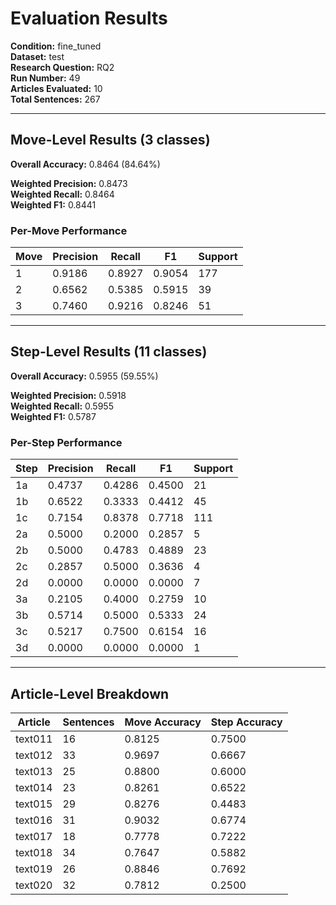 # Evaluation Results

**Condition:** fine_tuned  
**Dataset:** test  
**Research Question:** RQ2  
**Run Number:** 49  
**Articles Evaluated:** 10  
**Total Sentences:** 267  

---

## Move-Level Results (3 classes)

**Overall Accuracy:** 0.8464 (84.64%)  

**Weighted Precision:** 0.8473  
**Weighted Recall:** 0.8464  
**Weighted F1:** 0.8441  

### Per-Move Performance

| Move | Precision | Recall | F1 | Support |
|------|-----------|--------|----|---------|
| 1 | 0.9186 | 0.8927 | 0.9054 | 177 |
| 2 | 0.6562 | 0.5385 | 0.5915 | 39 |
| 3 | 0.7460 | 0.9216 | 0.8246 | 51 |

---

## Step-Level Results (11 classes)

**Overall Accuracy:** 0.5955 (59.55%)  

**Weighted Precision:** 0.5918  
**Weighted Recall:** 0.5955  
**Weighted F1:** 0.5787  

### Per-Step Performance

| Step | Precision | Recall | F1 | Support |
|------|-----------|--------|----|---------|
| 1a | 0.4737 | 0.4286 | 0.4500 | 21 |
| 1b | 0.6522 | 0.3333 | 0.4412 | 45 |
| 1c | 0.7154 | 0.8378 | 0.7718 | 111 |
| 2a | 0.5000 | 0.2000 | 0.2857 | 5 |
| 2b | 0.5000 | 0.4783 | 0.4889 | 23 |
| 2c | 0.2857 | 0.5000 | 0.3636 | 4 |
| 2d | 0.0000 | 0.0000 | 0.0000 | 7 |
| 3a | 0.2105 | 0.4000 | 0.2759 | 10 |
| 3b | 0.5714 | 0.5000 | 0.5333 | 24 |
| 3c | 0.5217 | 0.7500 | 0.6154 | 16 |
| 3d | 0.0000 | 0.0000 | 0.0000 | 1 |

---

## Article-Level Breakdown

| Article | Sentences | Move Accuracy | Step Accuracy |
|---------|-----------|---------------|---------------|
| text011 | 16 | 0.8125 | 0.7500 |
| text012 | 33 | 0.9697 | 0.6667 |
| text013 | 25 | 0.8800 | 0.6000 |
| text014 | 23 | 0.8261 | 0.6522 |
| text015 | 29 | 0.8276 | 0.4483 |
| text016 | 31 | 0.9032 | 0.6774 |
| text017 | 18 | 0.7778 | 0.7222 |
| text018 | 34 | 0.7647 | 0.5882 |
| text019 | 26 | 0.8846 | 0.7692 |
| text020 | 32 | 0.7812 | 0.2500 |

